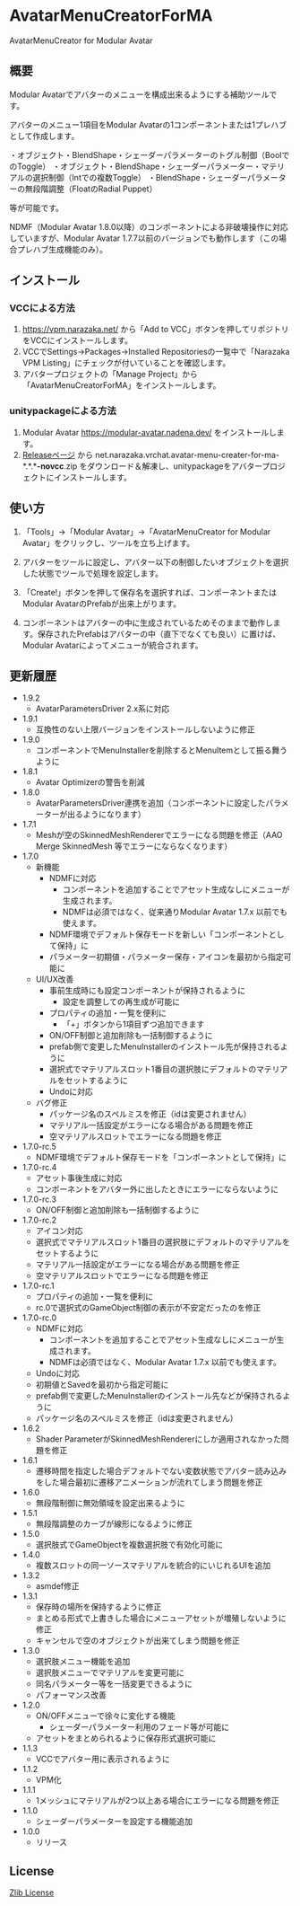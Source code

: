 # AvatarMenuCreatorForMA

AvatarMenuCreator for Modular Avatar

## 概要

Modular Avatarでアバターのメニューを構成出来るようにする補助ツールです。

アバターのメニュー1項目をModular Avatarの1コンポーネントまたは1プレハブとして作成します。

・オブジェクト・BlendShape・シェーダーパラメーターのトグル制御（BoolでのToggle）
・オブジェクト・BlendShape・シェーダーパラメーター・マテリアルの選択制御（Intでの複数Toggle）
・BlendShape・シェーダーパラメーターの無段階調整（FloatのRadial Puppet）

等が可能です。

NDMF（Modular Avatar 1.8.0以降）のコンポーネントによる非破壊操作に対応していますが、Modular Avatar 1.7.7以前のバージョンでも動作します（この場合プレハブ生成機能のみ）。

## インストール

### VCCによる方法

1. https://vpm.narazaka.net/ から「Add to VCC」ボタンを押してリポジトリをVCCにインストールします。
2. VCCでSettings→Packages→Installed Repositoriesの一覧中で「Narazaka VPM Listing」にチェックが付いていることを確認します。
3. アバタープロジェクトの「Manage Project」から「AvatarMenuCreatorForMA」をインストールします。

### unitypackageによる方法

1. Modular Avatar https://modular-avatar.nadena.dev/ をインストールします。
2. [Releaseページ](https://github.com/Narazaka/AvatarMenuCreaterForMA/releases/latest) から net.narazaka.vrchat.avatar-menu-creater-for-ma-\*.\*.\***-novcc**.zip をダウンロード＆解凍し、unitypackageをアバタープロジェクトにインストールします。

## 使い方

1. 「Tools」→「Modular Avatar」→「AvatarMenuCreator for Modular Avatar」をクリックし、ツールを立ち上げます。

2. アバターをツールに設定し、アバター以下の制御したいオブジェクトを選択した状態でツールで処理を設定します。

3. 「Create!」ボタンを押して保存名を選択すれば、コンポーネントまたはModular AvatarのPrefabが出来上がります。

4. コンポーネントはアバターの中に生成されているためそのままで動作します。保存されたPrefabはアバターの中（直下でなくても良い）に置けば、Modular Avatarによってメニューが統合されます。

## 更新履歴

- 1.9.2
  - AvatarParametersDriver 2.x系に対応
- 1.9.1
  - 互換性のない上限バージョンをインストールしないように修正
- 1.9.0
  - コンポーネントでMenuInstallerを削除するとMenuItemとして振る舞うように
- 1.8.1
  - Avatar Optimizerの警告を削減
- 1.8.0
  - AvatarParametersDriver連携を追加（コンポーネントに設定したパラメーターが出るようになります）
- 1.7.1
  - Meshが空のSkinnedMeshRendererでエラーになる問題を修正（AAO Merge SkinnedMesh 等でエラーにならなくなります）
- 1.7.0
  - 新機能
    - NDMFに対応
      - コンポーネントを追加することでアセット生成なしにメニューが生成されます。
      - NDMFは必須ではなく、従来通りModular Avatar 1.7.x 以前でも使えます。
    - NDMF環境でデフォルト保存モードを新しい「コンポーネントとして保持」に
    - パラメーター初期値・パラメーター保存・アイコンを最初から指定可能に
  - UI/UX改善
    - 事前生成時にも設定コンポーネントが保持されるように
      - 設定を調整しての再生成が可能に
    - プロパティの追加・一覧を便利に
      - 「+」ボタンから1項目ずつ追加できます
    - ON/OFF制御と追加削除も一括制御するように
    - prefab側で変更したMenuInstallerのインストール先が保持されるように
    - 選択式でマテリアルスロット1番目の選択肢にデフォルトのマテリアルをセットするように
    - Undoに対応
  - バグ修正
    - パッケージ名のスペルミスを修正（idは変更されません）
    - マテリアル一括設定がエラーになる場合がある問題を修正
    - 空マテリアルスロットでエラーになる問題を修正
- 1.7.0-rc.5
  - NDMF環境でデフォルト保存モードを「コンポーネントとして保持」に
- 1.7.0-rc.4
  - アセット事後生成に対応
  - コンポーネントをアバター外に出したときにエラーにならないように
- 1.7.0-rc.3
  - ON/OFF制御と追加削除も一括制御するように
- 1.7.0-rc.2
  - アイコン対応
  - 選択式でマテリアルスロット1番目の選択肢にデフォルトのマテリアルをセットするように
  - マテリアル一括設定がエラーになる場合がある問題を修正
  - 空マテリアルスロットでエラーになる問題を修正
- 1.7.0-rc.1
  - プロパティの追加・一覧を便利に
  - rc.0で選択式のGameObject制御の表示が不安定だったのを修正
- 1.7.0-rc.0
  - NDMFに対応
    - コンポーネントを追加することでアセット生成なしにメニューが生成されます。
    - NDMFは必須ではなく、Modular Avatar 1.7.x 以前でも使えます。
  - Undoに対応
  - 初期値とSavedを最初から指定可能に
  - prefab側で変更したMenuInstallerのインストール先などが保持されるように
  - パッケージ名のスペルミスを修正（idは変更されません）
- 1.6.2
  - Shader ParameterがSkinnedMeshRendererにしか適用されなかった問題を修正
- 1.6.1
  - 遷移時間を指定した場合デフォルトでない変数状態でアバター読み込みをした場合最初に遷移アニメーションが流れてしまう問題を修正
- 1.6.0
  - 無段階制御に無効領域を設定出来るように
- 1.5.1
  - 無段階調整のカーブが線形になるように修正
- 1.5.0
  - 選択肢式でGameObjectを複数選択肢で有効化可能に
- 1.4.0
  - 複数スロットの同一ソースマテリアルを統合的にいじれるUIを追加
- 1.3.2
  - asmdef修正
- 1.3.1
  - 保存時の場所を保持するように修正
  - まとめる形式で上書きした場合にメニューアセットが増殖しないように修正
  - キャンセルで空のオブジェクトが出来てしまう問題を修正
- 1.3.0
  - 選択肢メニュー機能を追加
  - 選択肢メニューでマテリアルを変更可能に
  - 同名パラメーター等を一括変更できるように
  - パフォーマンス改善
- 1.2.0
  - ON/OFFメニューで徐々に変化する機能
    - シェーダーパラメーター利用のフェード等が可能に
  - アセットをまとめられるように保存形式選択可能に
- 1.1.3
  - VCCでアバター用に表示されるように
- 1.1.2
  - VPM化
- 1.1.1
  - 1メッシュにマテリアルが2つ以上ある場合にエラーになる問題を修正
- 1.1.0
  - シェーダーパラメーターを設定する機能追加
- 1.0.0
  - リリース

## License

[Zlib License](LICENSE.txt)
